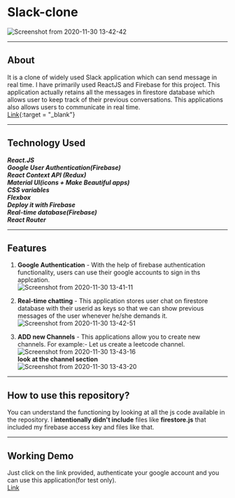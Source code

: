 # Slack-clone   
![Screenshot from 2020-11-30 13-42-42](https://user-images.githubusercontent.com/61156183/100836868-1a8b2f00-3496-11eb-831f-695dfe241fd9.png)
  
___
## About  
It is a clone of widely used Slack application which can send message in real time. I have primarily used ReactJS and Firebase for this project.
This application actually retains all the messages in firestore database which allows user to keep track of their previous conversations. This applications also allows users to communicate in real time.  
[Link](https://slack-2-1e793.web.app){:target = "_blank"}  
___
## Technology Used  
***React.JS  
Google  User Authentication(Firebase)  
React Context API (Redux)  
Material UI(icons + Make Beautiful apps)  
CSS variables  
Flexbox  
Deploy it with Firebase  
Real-time database(Firebase)  
React Router***  
___
## Features
1. **Google Authentication** - With the help of firebase authentication functionality, users can use their google accounts to sign in ths applcation.  
![Screenshot from 2020-11-30 13-41-11](https://user-images.githubusercontent.com/61156183/100837691-17447300-3497-11eb-8b02-baba69535a91.png)
  
2. **Real-time chatting** - This application stores user chat on firestore database with their userid as keys so that we can show previous messages of the user whenever he/she demands it.  
![Screenshot from 2020-11-30 13-42-51](https://user-images.githubusercontent.com/61156183/100838149-f4668e80-3497-11eb-8405-8322be8726d2.png)  
3. **ADD new Channels** - This applications allow you to create new channels. For example:- Let us create a leetcode channel.
![Screenshot from 2020-11-30 13-43-16](https://user-images.githubusercontent.com/61156183/100838325-3a235700-3498-11eb-9bbc-6e5aec7f695d.png)  
**look at the channel section**  
![Screenshot from 2020-11-30 13-43-20](https://user-images.githubusercontent.com/61156183/100838414-62ab5100-3498-11eb-9759-c49c7918937f.png)
  
___
## How to use this repository?  
You can understand the functioning by looking at all the js code available in the repository. I **intentionally didn't include** files like **firestore.js** that included my firebase access key and files like that.  
___
## Working Demo
Just click on the link provided, authenticate your google account and you can use this application(for test only).  
[Link](https://slack-clone-ccc9b.web.app)
